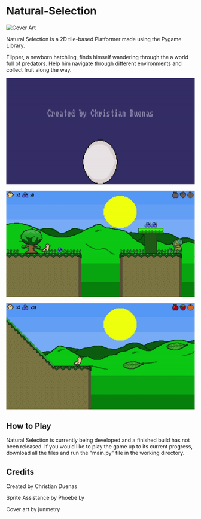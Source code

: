 # Natural-Selection

![Cover Art](https://github.com/ChristianD37/Natural-Selection/blob/main/Screenshots/Cover%20Art.png)

Natural Selection is a 2D tile-based Platformer made using the Pygame Library. 

Flipper, a newborn hatchling, finds himself wandering through the a world full of predators. Help him navigate through different environments and collect fruit along the way. 

![Intro Screen](https://github.com/ChristianD37/Natural-Selection/blob/main/Screenshots/Intro_screen.gif)

![Chaparall Screen](https://github.com/ChristianD37/Natural-Selection/blob/main/Screenshots/Chaparall_screenshot.gif)



![Leaves Screen](https://github.com/ChristianD37/Natural-Selection/blob/main/Screenshots/Leaves_screen.gif)

## How to Play

Natural Selection is currently being developed and a finished build has not been released. If you would like to play the game up to its current progress, download all the files and run the "main.py" file in the working directory. 

## Credits

Created by Christian Duenas

Sprite Assistance by Phoebe Ly

Cover art by junmetry
